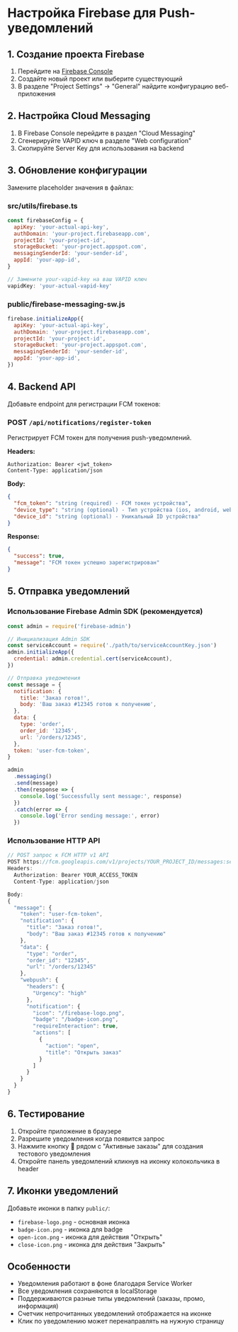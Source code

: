 # Настройка Firebase для Push-уведомлений

## 1. Создание проекта Firebase

1. Перейдите на [Firebase Console](https://console.firebase.google.com/)
2. Создайте новый проект или выберите существующий
3. В разделе "Project Settings" -> "General" найдите конфигурацию веб-приложения

## 2. Настройка Cloud Messaging

1. В Firebase Console перейдите в раздел "Cloud Messaging"
2. Сгенерируйте VAPID ключ в разделе "Web configuration"
3. Скопируйте Server Key для использования на backend

## 3. Обновление конфигурации

Замените placeholder значения в файлах:

### src/utils/firebase.ts

```javascript
const firebaseConfig = {
  apiKey: 'your-actual-api-key',
  authDomain: 'your-project.firebaseapp.com',
  projectId: 'your-project-id',
  storageBucket: 'your-project.appspot.com',
  messagingSenderId: 'your-sender-id',
  appId: 'your-app-id',
}

// Замените your-vapid-key на ваш VAPID ключ
vapidKey: 'your-actual-vapid-key'
```

### public/firebase-messaging-sw.js

```javascript
firebase.initializeApp({
  apiKey: 'your-actual-api-key',
  authDomain: 'your-project.firebaseapp.com',
  projectId: 'your-project-id',
  storageBucket: 'your-project.appspot.com',
  messagingSenderId: 'your-sender-id',
  appId: 'your-app-id',
})
```

## 4. Backend API

Добавьте endpoint для регистрации FCM токенов:

### POST `/api/notifications/register-token`

Регистрирует FCM токен для получения push-уведомлений.

**Headers:**

```
Authorization: Bearer <jwt_token>
Content-Type: application/json
```

**Body:**

```json
{
  "fcm_token": "string (required) - FCM токен устройства",
  "device_type": "string (optional) - Тип устройства (ios, android, web)",
  "device_id": "string (optional) - Уникальный ID устройства"
}
```

**Response:**

```json
{
  "success": true,
  "message": "FCM токен успешно зарегистрирован"
}
```

## 5. Отправка уведомлений

### Использование Firebase Admin SDK (рекомендуется)

```javascript
const admin = require('firebase-admin')

// Инициализация Admin SDK
const serviceAccount = require('./path/to/serviceAccountKey.json')
admin.initializeApp({
  credential: admin.credential.cert(serviceAccount),
})

// Отправка уведомления
const message = {
  notification: {
    title: 'Заказ готов!',
    body: 'Ваш заказ #12345 готов к получению',
  },
  data: {
    type: 'order',
    order_id: '12345',
    url: '/orders/12345',
  },
  token: 'user-fcm-token',
}

admin
  .messaging()
  .send(message)
  .then(response => {
    console.log('Successfully sent message:', response)
  })
  .catch(error => {
    console.log('Error sending message:', error)
  })
```

### Использование HTTP API

```javascript
// POST запрос к FCM HTTP v1 API
POST https://fcm.googleapis.com/v1/projects/YOUR_PROJECT_ID/messages:send
Headers:
  Authorization: Bearer YOUR_ACCESS_TOKEN
  Content-Type: application/json

Body:
{
  "message": {
    "token": "user-fcm-token",
    "notification": {
      "title": "Заказ готов!",
      "body": "Ваш заказ #12345 готов к получению"
    },
    "data": {
      "type": "order",
      "order_id": "12345",
      "url": "/orders/12345"
    },
    "webpush": {
      "headers": {
        "Urgency": "high"
      },
      "notification": {
        "icon": "/firebase-logo.png",
        "badge": "/badge-icon.png",
        "requireInteraction": true,
        "actions": [
          {
            "action": "open",
            "title": "Открыть заказ"
          }
        ]
      }
    }
  }
}
```

## 6. Тестирование

1. Откройте приложение в браузере
2. Разрешите уведомления когда появится запрос
3. Нажмите кнопку 🔔 рядом с "Активные заказы" для создания тестового уведомления
4. Откройте панель уведомлений кликнув на иконку колокольчика в header

## 7. Иконки уведомлений

Добавьте иконки в папку `public/`:

- `firebase-logo.png` - основная иконка
- `badge-icon.png` - иконка для badge
- `open-icon.png` - иконка для действия "Открыть"
- `close-icon.png` - иконка для действия "Закрыть"

## Особенности

- Уведомления работают в фоне благодаря Service Worker
- Все уведомления сохраняются в localStorage
- Поддерживаются разные типы уведомлений (заказы, промо, информация)
- Счетчик непрочитанных уведомлений отображается на иконке
- Клик по уведомлению может перенаправлять на нужную страницу

